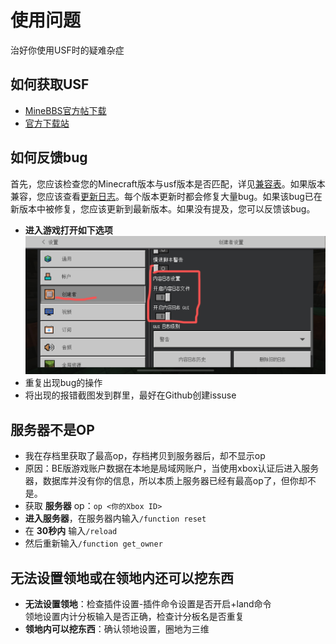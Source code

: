# 使用问题
治好你使用USF时的疑难杂症

## 如何获取USF
- [MineBBS官方帖下载](https://www.minebbs.com/resources/usf.5475/history)
- [官方下载站](https://usfdown.zuyst.top/)

## 如何反馈bug
首先，您应该检查您的Minecraft版本与usf版本是否匹配，详见[兼容表](edition.html)。如果版本兼容，您应该查看[更新日志](change-log.html)。每个版本更新时都会修复大量bug。如果该bug已在新版本中被修复，您应该更新到最新版本。如果没有提及，您可以反馈该bug。 
* __进入游戏打开如下选项__   
![image](upload/202402/20241220001.jpg)  
* 重复出现bug的操作
* 将出现的报错截图发到群里，最好在Github创建issuse

## 服务器不是OP
- 我在存档里获取了最高op，存档拷贝到服务器后，却不显示op
- 原因：BE版游戏账户数据在本地是局域网账户，当使用xbox认证后进入服务器，数据库并没有你的信息，所以本质上服务器已经有最高op了，但你却不是。
- 获取 __服务器__ op：`op <你的Xbox ID>`      
- __进入服务器__，在服务器内输入`/function reset`  
- 在 __30秒内__ 输入`/reload`   
- 然后重新输入`/function get_owner`

## 无法设置领地或在领地内还可以挖东西
- __无法设置领地__：检查插件设置-插件命令设置是否开启+land命令  
领地设置内计分板输入是否正确，检查计分板名是否重复
- __领地内可以挖东西__：确认领地设置，圈地为三维